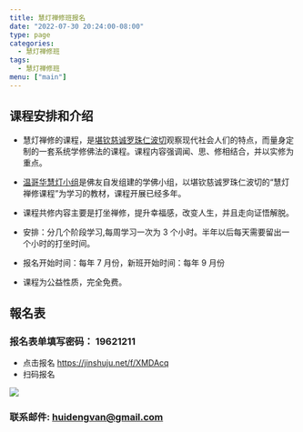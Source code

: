 ```yaml
---
title: 慧灯禅修班报名
date: "2022-07-30 20:24:00-08:00"
type: page
categories:
  - 慧灯禅修班
tags:
  - 慧灯禅修班
menu: ["main"]
---
```


## 课程安排和介绍

- 慧灯禅修的课程，是[堪钦慈诚罗珠仁波切](http://weibo.com/cichengluozhu?from=myfollow_all)观察现代社会人们的特点，而量身定制的一套系统学修佛法的课程。课程内容强调闻、思、修相结合，并以实修为重点。

- [温哥华慧灯小组](https://www.huidengvan.com)是佛友自发组建的学佛小组，以堪钦慈诚罗珠仁波切的“慧灯禅修课程”为学习的教材，课程开展已经多年。

- 课程共修内容主要是打坐禅修，提升幸福感，改变人生，并且走向证悟解脱。

- 安排：分几个阶段学习,每周学习一次为 3 个小时。半年以后每天需要留出一个小时的打坐时间。

- 报名开始时间：每年 7 月份，新班开始时间：每年 9 月份

- 课程为公益性质，完全免费。

## 報名表

### 报名表单填写密码： **19621211**

- 点击报名 <https://jinshuju.net/f/XMDAcq>
- 扫码报名 

![](https://s3.ca-central-1.wasabisys.com/hddata/f.huidengchanxiu.net/hdv/f/up/2021溫hd禪修班報名表_512.png)

### 联系邮件: huidengvan@gmail.com

